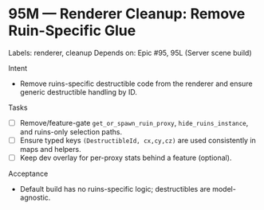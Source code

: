 # 95M — Renderer Cleanup: Remove Ruin-Specific Glue

Labels: renderer, cleanup
Depends on: Epic #95, 95L (Server scene build)

Intent
- Remove ruins-specific destructible code from the renderer and ensure generic destructible handling by ID.

Tasks
- [ ] Remove/feature-gate `get_or_spawn_ruin_proxy`, `hide_ruins_instance`, and ruins-only selection paths.
- [ ] Ensure typed keys `(DestructibleId, cx,cy,cz)` are used consistently in maps and helpers.
- [ ] Keep dev overlay for per-proxy stats behind a feature (optional).

Acceptance
- Default build has no ruins-specific logic; destructibles are model-agnostic.

